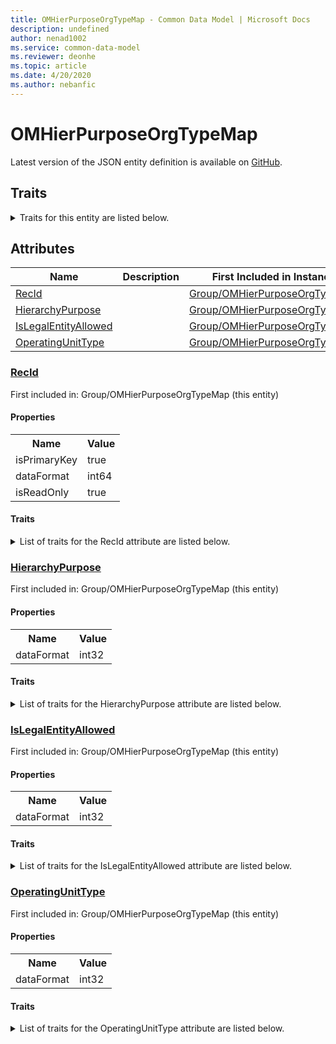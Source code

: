 ```yaml
---
title: OMHierPurposeOrgTypeMap - Common Data Model | Microsoft Docs
description: undefined
author: nenad1002
ms.service: common-data-model
ms.reviewer: deonhe
ms.topic: article
ms.date: 4/20/2020
ms.author: nebanfic
---
```


# OMHierPurposeOrgTypeMap

  
 Latest version of the JSON entity definition is available on <a href="https://github.com/Microsoft/CDM/tree/master/schemaDocuments/core/operationsCommon/Tables/Common/GAB/Group/OMHierPurposeOrgTypeMap.cdm.json" target="_blank">GitHub</a>.  

## Traits

<details>
<summary>Traits for this entity are listed below.  
</summary>

**is.identifiedBy**  
  names a specifc identity attribute to use with an entity  <table><tr><th>Parameter</th><th>Value</th><th>Data type</th><th>Explanation</th></tr><tr><td>attribute</td><td>[OMHierPurposeOrgTypeMap/(resolvedAttributes)/RecId](#RecId)</td><td>attribute</td><td></td></tr></table>

**is.CDM.entityVersion**  
  <table><tr><th>Parameter</th><th>Value</th><th>Data type</th><th>Explanation</th></tr><tr><td>versionNumber</td><td>"1.0.0"</td><td>string</td><td>semantic version number of the entity</td></tr></table>

**is.application.releaseVersion**  
  <table><tr><th>Parameter</th><th>Value</th><th>Data type</th><th>Explanation</th></tr><tr><td>releaseVersion</td><td>"10.0.13.0"</td><td>string</td><td>semantic version number of the application introducing this entity</td></tr></table>

</details>

## Attributes

|Name|Description|First Included in Instance|
|---|---|---|
|[RecId](#RecId)||<a href="OMHierPurposeOrgTypeMap.md" target="_blank">Group/OMHierPurposeOrgTypeMap</a>|
|[HierarchyPurpose](#HierarchyPurpose)||<a href="OMHierPurposeOrgTypeMap.md" target="_blank">Group/OMHierPurposeOrgTypeMap</a>|
|[IsLegalEntityAllowed](#IsLegalEntityAllowed)||<a href="OMHierPurposeOrgTypeMap.md" target="_blank">Group/OMHierPurposeOrgTypeMap</a>|
|[OperatingUnitType](#OperatingUnitType)||<a href="OMHierPurposeOrgTypeMap.md" target="_blank">Group/OMHierPurposeOrgTypeMap</a>|

### <a href=#RecId name="RecId">RecId</a>

First included in: Group/OMHierPurposeOrgTypeMap (this entity)  

#### Properties

<table><tr><th>Name</th><th>Value</th></tr><tr><td>isPrimaryKey</td><td>true</td></tr><tr><td>dataFormat</td><td>int64</td></tr><tr><td>isReadOnly</td><td>true</td></tr></table>

#### Traits

<details>
<summary>List of traits for the RecId attribute are listed below.</summary>

**is.dataFormat.integer**  
**is.dataFormat.big**  
**is.identifiedBy**  
names a specifc identity attribute to use with an entity  <table><tr><th>Parameter</th><th>Value</th><th>Data type</th><th>Explanation</th></tr><tr><td>attribute</td><td>[OMHierPurposeOrgTypeMap/(resolvedAttributes)/RecId](#RecId)</td><td>attribute</td><td></td></tr></table>

**is.readOnly**  
**is.dataFormat.integer**  
**is.dataFormat.big**  
</details>

### <a href=#HierarchyPurpose name="HierarchyPurpose">HierarchyPurpose</a>

First included in: Group/OMHierPurposeOrgTypeMap (this entity)  

#### Properties

<table><tr><th>Name</th><th>Value</th></tr><tr><td>dataFormat</td><td>int32</td></tr></table>

#### Traits

<details>
<summary>List of traits for the HierarchyPurpose attribute are listed below.</summary>

**is.dataFormat.integer**  
**is.dataFormat.integer**  
</details>

### <a href=#IsLegalEntityAllowed name="IsLegalEntityAllowed">IsLegalEntityAllowed</a>

First included in: Group/OMHierPurposeOrgTypeMap (this entity)  

#### Properties

<table><tr><th>Name</th><th>Value</th></tr><tr><td>dataFormat</td><td>int32</td></tr></table>

#### Traits

<details>
<summary>List of traits for the IsLegalEntityAllowed attribute are listed below.</summary>

**is.dataFormat.integer**  
**is.dataFormat.integer**  
</details>

### <a href=#OperatingUnitType name="OperatingUnitType">OperatingUnitType</a>

First included in: Group/OMHierPurposeOrgTypeMap (this entity)  

#### Properties

<table><tr><th>Name</th><th>Value</th></tr><tr><td>dataFormat</td><td>int32</td></tr></table>

#### Traits

<details>
<summary>List of traits for the OperatingUnitType attribute are listed below.</summary>

**is.dataFormat.integer**  
**is.dataFormat.integer**  
</details>
